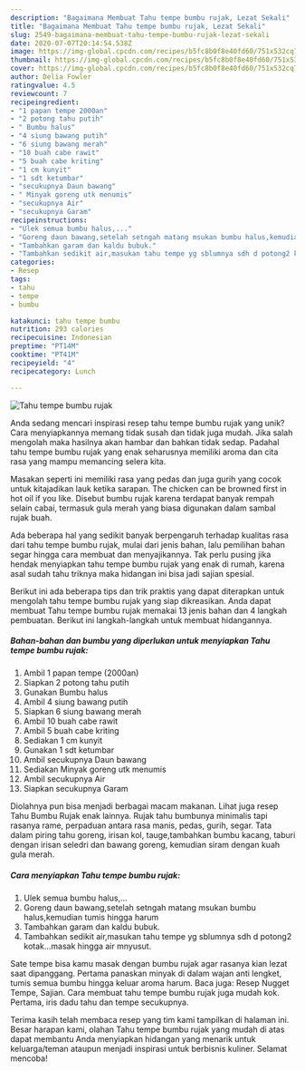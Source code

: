 ```yaml
---
description: "Bagaimana Membuat Tahu tempe bumbu rujak, Lezat Sekali"
title: "Bagaimana Membuat Tahu tempe bumbu rujak, Lezat Sekali"
slug: 2549-bagaimana-membuat-tahu-tempe-bumbu-rujak-lezat-sekali
date: 2020-07-07T20:14:54.538Z
image: https://img-global.cpcdn.com/recipes/b5fc8b0f8e40fd60/751x532cq70/tahu-tempe-bumbu-rujak-foto-resep-utama.jpg
thumbnail: https://img-global.cpcdn.com/recipes/b5fc8b0f8e40fd60/751x532cq70/tahu-tempe-bumbu-rujak-foto-resep-utama.jpg
cover: https://img-global.cpcdn.com/recipes/b5fc8b0f8e40fd60/751x532cq70/tahu-tempe-bumbu-rujak-foto-resep-utama.jpg
author: Delia Fowler
ratingvalue: 4.5
reviewcount: 7
recipeingredient:
- "1 papan tempe 2000an"
- "2 potong tahu putih"
- " Bumbu halus"
- "4 siung bawang putih"
- "6 siung bawang merah"
- "10 buah cabe rawit"
- "5 buah cabe kriting"
- "1 cm kunyit"
- "1 sdt ketumbar"
- "secukupnya Daun bawang"
- " Minyak goreng utk menumis"
- "secukupnya Air"
- "secukupnya Garam"
recipeinstructions:
- "Ulek semua bumbu halus,..."
- "Goreng daun bawang,setelah setngah matang msukan bumbu halus,kemudian tumis hingga harum"
- "Tambahkan garam dan kaldu bubuk."
- "Tambahkan sedikit air,masukan tahu tempe yg sblumnya sdh d potong2 kotak...masak hingga air mnyusut."
categories:
- Resep
tags:
- tahu
- tempe
- bumbu

katakunci: tahu tempe bumbu 
nutrition: 293 calories
recipecuisine: Indonesian
preptime: "PT14M"
cooktime: "PT41M"
recipeyield: "4"
recipecategory: Lunch

---
```



![Tahu tempe bumbu rujak](https://img-global.cpcdn.com/recipes/b5fc8b0f8e40fd60/751x532cq70/tahu-tempe-bumbu-rujak-foto-resep-utama.jpg)

Anda sedang mencari inspirasi resep tahu tempe bumbu rujak yang unik? Cara menyiapkannya memang tidak susah dan tidak juga mudah. Jika salah mengolah maka hasilnya akan hambar dan bahkan tidak sedap. Padahal tahu tempe bumbu rujak yang enak seharusnya memiliki aroma dan cita rasa yang mampu memancing selera kita.

Masakan seperti ini memiliki rasa yang pedas dan juga gurih yang cocok untuk kitajadikan lauk ketika sarapan. The chicken can be browned first in hot oil if you like. Disebut bumbu rujak karena terdapat banyak rempah selain cabai, termasuk gula merah yang biasa digunakan dalam sambal rujak buah.

Ada beberapa hal yang sedikit banyak berpengaruh terhadap kualitas rasa dari tahu tempe bumbu rujak, mulai dari jenis bahan, lalu pemilihan bahan segar hingga cara membuat dan menyajikannya. Tak perlu pusing jika hendak menyiapkan tahu tempe bumbu rujak yang enak di rumah, karena asal sudah tahu triknya maka hidangan ini bisa jadi sajian spesial.


Berikut ini ada beberapa tips dan trik praktis yang dapat diterapkan untuk mengolah tahu tempe bumbu rujak yang siap dikreasikan. Anda dapat membuat Tahu tempe bumbu rujak memakai 13 jenis bahan dan 4 langkah pembuatan. Berikut ini langkah-langkah untuk membuat hidangannya.

<!--inarticleads1-->

##### Bahan-bahan dan bumbu yang diperlukan untuk menyiapkan Tahu tempe bumbu rujak:

1. Ambil 1 papan tempe (2000an)
1. Siapkan 2 potong tahu putih
1. Gunakan  Bumbu halus
1. Ambil 4 siung bawang putih
1. Siapkan 6 siung bawang merah
1. Ambil 10 buah cabe rawit
1. Ambil 5 buah cabe kriting
1. Sediakan 1 cm kunyit
1. Gunakan 1 sdt ketumbar
1. Ambil secukupnya Daun bawang
1. Sediakan  Minyak goreng utk menumis
1. Ambil secukupnya Air
1. Siapkan secukupnya Garam


Diolahnya pun bisa menjadi berbagai macam makanan. Lihat juga resep Tahu Bumbu Rujak enak lainnya. Rujak tahu bumbunya minimalis tapi rasanya rame, perpaduan antara rasa manis, pedas, gurih, segar. Tata dalam piring tahu goreng, irisan kol, tauge,tambahkan bumbu kacang, taburi dengan irisan seledri dan bawang goreng, kemudian siram dengan kuah gula merah. 

<!--inarticleads2-->

##### Cara menyiapkan Tahu tempe bumbu rujak:

1. Ulek semua bumbu halus,...
1. Goreng daun bawang,setelah setngah matang msukan bumbu halus,kemudian tumis hingga harum
1. Tambahkan garam dan kaldu bubuk.
1. Tambahkan sedikit air,masukan tahu tempe yg sblumnya sdh d potong2 kotak...masak hingga air mnyusut.


Sate tempe bisa kamu masak dengan bumbu rujak agar rasanya kian lezat saat dipanggang. Pertama panaskan minyak di dalam wajan anti lengket, tumis semua bumbu hingga keluar aroma harum. Baca juga: Resep Nugget Tempe, Sajian. Cara membuat tahu tempe bumbu rujak juga mudah kok. Pertama, iris dadu tahu dan tempe secukupnya. 

Terima kasih telah membaca resep yang tim kami tampilkan di halaman ini. Besar harapan kami, olahan Tahu tempe bumbu rujak yang mudah di atas dapat membantu Anda menyiapkan hidangan yang menarik untuk keluarga/teman ataupun menjadi inspirasi untuk berbisnis kuliner. Selamat mencoba!
